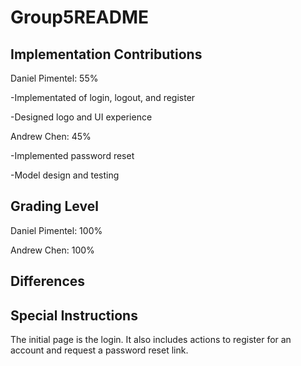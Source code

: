# Group5README

## Implementation Contributions

Daniel Pimentel: 55%


-Implementated of login, logout, and register


-Designed logo and UI experience

Andrew Chen: 45%


-Implemented password reset 


-Model design and testing

## Grading Level

Daniel Pimentel: 100%


Andrew Chen: 100%

## Differences


## Special Instructions
The initial page is the login. It also includes actions to register for an account and request a password reset link. 

